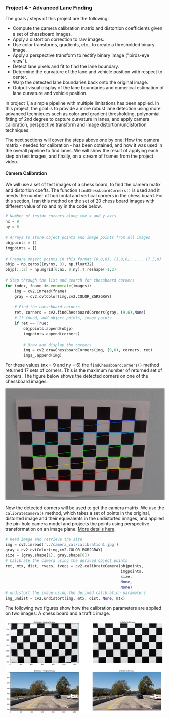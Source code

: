 ### Project 4 - Advanced Lane Finding

The goals / steps of this project are the following:

* Compute the camera calibration matrix and distortion coefficients given a set of chessboard images.
* Apply a distortion correction to raw images.
* Use color transforms, gradients, etc., to create a thresholded binary image.
* Apply a perspective transform to rectify binary image ("birds-eye view").
* Detect lane pixels and fit to find the lane boundary.
* Determine the curvature of the lane and vehicle position with respect to center.
* Warp the detected lane boundaries back onto the original image.
* Output visual display of the lane boundaries and numerical estimation of lane curvature and vehicle position.

In project 1, a simple pipeline with multiple limitations has been applied. In this project, the goal is to provide a more robust lane detection using more advanced techniques such as color and gradient thresholding, polynomial fitting of 2nd degree to capture curvature in lanes, and apply camera calibration, perspective transform and image distortion/undistortion techniques.

The next sections will cover the steps above one by one: How the camera matrix - needed for calibration - has been obtained, and how it was used in the overall pipeline to find lanes. We will show the result of applying each step on test images, and finally, on a stream of frames from the project video.

#### Camera Calibration

We will use a set of test images of a chess board, to find the camera matix and distortion coeffs. The function `findChessboardCorners()` is used and it needs the number of horizontal and vertical corners in the chess board. For this section, I ran this method on the set of 20 chess board images with different value of nx and ny in the code below.

```python
# Number of inside corners along the x and y axis
nx = 9
ny = 6 

# Arrays to store object points and image points from all images
objpoints = []
imgpoints = []

# Prepare object points in this format (0,0,0), (1,0,0), ..., (7,5,0)
objp = np.zeros((ny*nx, 3), np.float32)
objp[:,:2] = np.mgrid[0:nx, 0:ny].T.reshape(-1,2)

# Step through the list and search for chessboard corners
for index, fname in enumerate(images):
    img = cv2.imread(fname)
    gray = cv2.cvtColor(img,cv2.COLOR_BGR2GRAY)

    # Find the chessboard corners
    ret, corners = cv2.findChessboardCorners(gray, (9,6),None)
    # If found, add object points, image points
    if ret == True:
        objpoints.append(objp)
        imgpoints.append(corners)

        # Draw and display the corners
        img = cv2.drawChessboardCorners(img, (9,6), corners, ret)
        imgs_.append(img)
```

For these values (nx = 9 and ny = 6) the `findChessboardCorners()` method returned 17 sets of corners. This is the maximum number of returned set of corners. The figure below shows the detected corners on one of the chessboard images.

![{chess_corners}](figs/chess1.png)

Now the detected corners will be used to get the camera matrix. We use the `CalibrateCamera()` method, which takes a set of points in the original, distorted image and their equivalents in the undistorted images, and applied the pin-hole camera model and projects the points using perspective transformation on an image plane. [More details here](http://docs.opencv.org/2.4/modules/calib3d/doc/camera_calibration_and_3d_reconstruction.html).

```python
# Read image and retrieve the size
img = cv2.imread('../camera_cal/calibration1.jpg')
gray = cv2.cvtColor(img,cv2.COLOR_BGR2GRAY)
size = (gray.shape[1], gray.shape[0])
# Calibrate the camera using the derived object points
ret, mtx, dist, rvecs, tvecs = cv2.calibrateCamera(objpoints, 
                                                   imgpoints, 
                                                   size, 
                                                   None, 
                                                   None)
# undistort the image using the derived calibration parameters
img_undist = cv2.undistort(img, mtx, dist, None, mtx)
```

The following two figures show how the calibration parameters are applied on two images: A chess board and a traffic image.

![{calibrated_chess}](figs/calibrated_chess.png)
![{calibrated_traffic}](figs/calibrated_traffic.png)
